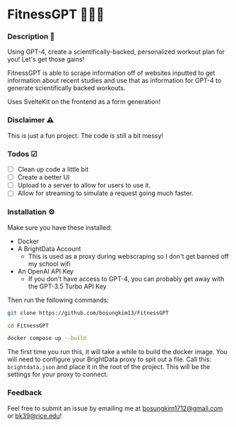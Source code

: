 # FitnessGPT 🏋🏻‍♂️

### Description 📖

Using GPT-4, create a scientifically-backed, personalized workout plan for you! Let's get those gains!

FitnessGPT is able to scrape information off of websites inputted to get information about recent studies and use that as information for GPT-4 to generate scientifically backed workouts.

Uses SvelteKit on the frontend as a form generation!

### Disclaimer ⚠️

This is just a fun project. The code is still a bit messy!

### Todos ☑

- [ ] Clean up code a little bit
- [ ] Create a better UI
- [ ] Upload to a server to allow for users to use it.
- [ ] Allow for streaming to simulate a request going much faster.

### Installation ⚙️

Make sure you have these installed:

- Docker
- A BrightData Account
  - This is used as a proxy during webscraping so I don't get banned off my school wifi
- An OpenAI API Key
  - If you don't have access to GPT-4, you can probably get away with the GPT-3.5 Turbo API Key

Then run the following commands:

```bash
git clone https://github.com/bosungkim13/FitnessGPT
```

```bash
cd FitnessGPT
```

```bash
docker compose up --build
```

The first time you run this, it will take a while to build the docker image. You will need to configure your BrightData proxy to spit out a file. Call this: `brightdata.json` and place it in the root of the project. This will be the settings for your proxy to connect.

### Feedback

Feel free to submit an issue by emailing me at bosungkim1712@gmail.com or bk39@rice.edu!
